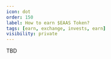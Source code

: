 ```yaml
---
icon: dot
order: 150
label: How to earn $EAAS Token?
tags: [earn, exchange, invests, earn]
visibility: private
---
```

TBD
<!--
Through our native app, users may exchange and earn the $EAAS token, which allows them to convert CO2 credits obtained through geolocation into $EAAS tokens.

![](/src/headers/eaas_global_web3.png)

## Advantages and Features: Transparency and Legal 

1. $EAAS is in compliance with legal norms of the European Union

2. is featured with neural network prediction rules, zero-knowledge proof (ZKP) algorithms, and other mechanisms that promote transparency, security and accountability

3. Exchange and Interoperability: based on user's location, they can exchange CO2 credits collected into equivalent amount of $EAAS token based on  local Price of CO2 credit. For example, if user's geolocation is in Korea and CO2 credit Price is $10 per ton, and user accrued 1 ton of CO2 credit, user will get equivalent of $EAAS token woth of $10. 

4. The $EAAS token encourages users to take appropriate and concrete steps toward sustainability by validating consumer actions to carbon neutrality, green energy production, and ESG standards.

5. Carton tons are predicted to be worth as precious metals since they are hard-proof assets. as the world is taking steps toward sustainability and 0 Carbon amission, the $EAAS Token becomes a deflationary asset that will eventually increase in value.


-->